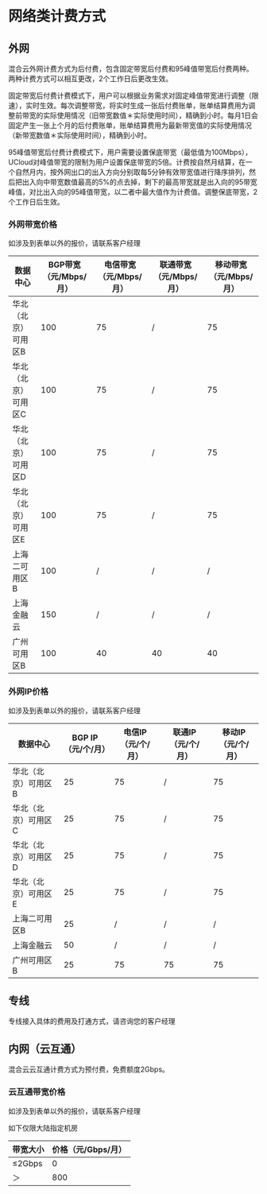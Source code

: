 # 网络类计费方式



## 外网

混合云外网计费方式为后付费，包含固定带宽后付费和95峰值带宽后付费两种。两种计费方式可以相互更改，2个工作日后更改生效。

固定带宽后付费计费模式下，用户可以根据业务需求对固定峰值带宽进行调整（限速），实时生效。每次调整带宽，将实时生成一张后付费账单，账单结算费用为调整前带宽的实际使用情况（旧带宽数值＊实际使用时间），精确到小时。每月1日会固定产生一张上个月的后付费账单，账单结算费用为最新带宽值的实际使用情况（新带宽数值＊实际使用时间），精确到小时。

95峰值带宽后付费计费模式下，用户需要设置保底带宽（最低值为100Mbps），UCloud对峰值带宽的限制为用户设置保底带宽的5倍。计费按自然月结算，在一个自然月内，按外网出口的出入方向分别取每5分钟有效带宽值进行降序排列，然后把出入向中带宽数值最高的5%的点去掉，剩下的最高带宽就是出入向的95带宽峰值，对比出入向的95峰值带宽，以二者中最大值作为计费值。调整保底带宽，2个工作日后生效。

### 外网带宽价格

如涉及到表单以外的报价，请联系客户经理

| 数据中心      | BGP带宽（元/Mbps/月） | 电信带宽（元/Mbps/月） | 联通带宽（元/Mbps/月） | 移动带宽（元/Mbps/月） |
| ------------- | --------------------- | ---------------------- | ---------------------- | ---------------------- |
| 华北（北京）可用区B | 100                   | 75                     | /                     | 75                     |
| 华北（北京）可用区C | 100                   | 75                     | /                     | 75                     |
| 华北（北京）可用区D | 100                   | 75                     | /                     | 75                     |
| 华北（北京）可用区E | 100                   | 75                     | /                     | 75                     |
| 上海二可用区B | 100                   | /                      | /                      | /                      |
| 上海金融云    | 150                   | /                      | /                      | /                      |
| 广州可用区B   | 100                   | 40                     | 40                     | 40                     |

### 外网IP价格

如涉及到表单以外的报价，请联系客户经理

| 数据中心      | BGP IP（元/个/月） | 电信IP（元/个/月） | 联通IP（元/个/月） | 移动IP（元/个/月） |
| ------------- | ------------------ | ------------------ | ------------------ | ------------------ |
| 华北（北京）可用区B | 25                 | 75                 | /                 | 75                 |
| 华北（北京）可用区C | 25                 | 75                 | /                 | 75                 |
| 华北（北京）可用区D | 25                 | 75                 | /                 | 75                 |
| 华北（北京）可用区E | 25                 | 75                 | /                 | 75                 |
| 上海二可用区B | 25                 | /                  | /                  | /                  |
| 上海金融云    | 50                 | /                  | /                  | /                  |
| 广州可用区B   | 25                 | 75                 | 75                 | 75                 |

## 专线

专线接入具体的费用及打通方式，请咨询您的客户经理

## 内网（云互通）

混合云云互通计费方式为预付费，免费额度2Gbps。

### 云互通带宽价格

如涉及到表单以外的报价，请联系客户经理

如下仅限大陆指定机房

| 带宽大小 | 价格（元/Gbps/月） |
| -------- | ------------------ |
| ≤2Gbps   | 0                  |
| ＞       | 800                |

